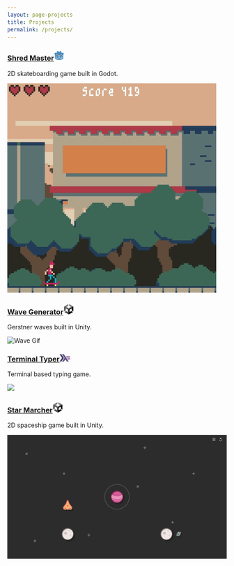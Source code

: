```yaml
---
layout: page-projects
title: Projects
permalink: /projects/
---
```


<h3 class="margin-top-75"><a href="https://github.com/MichaelOdermatt/ShredMaster">Shred Master</a><img src="/assets/godot.png" class="margin-left-10" width="24"/></h3>
<p>
2D skateboarding game built in Godot.
</p>
<img src="https://github.com/MichaelOdermatt/ShredMaster/blob/main/Screenshots/grind.gif?raw=true" alt="grind" width="480"/>

<h3 class="margin-top-50"><a href="https://github.com/MichaelOdermatt/WaveGenerator">Wave Generator</a><img src="/assets/unity.png" class="margin-left-10" width="24"/></h3>
<p>
Gerstner waves built in Unity.
</p>
<img src="https://media.giphy.com/media/lWS8ySFPFM3acEyFKE/giphy.gif" alt="Wave Gif" width="500"/>

<h3 class="margin-top-50"><a href="https://github.com/MichaelOdermatt/TerminalTyper">Terminal Typer</a><img src="/assets/haskell.png" class="margin-left-10" width="24"/></h3>
<p>
Terminal based typing game.
</p>
<img src="https://github.com/MichaelOdermatt/terminal-typer/assets/43145047/5433a31b-9c56-4244-b74f-899fff90788a?raw=true" width="600" />

<h3 class="margin-top-50"><a href="https://github.com/MichaelOdermatt/StarMarcher">Star Marcher</a><img src="/assets/unity.png" class="margin-left-10" width="24"/></h3>
<p>
2D spaceship game built in Unity.
</p>
<img src="https://github.com/MichaelOdermatt/StarMarcher/blob/main/Screenshots/StarMarcher.gif?raw=true" width="600"/>

